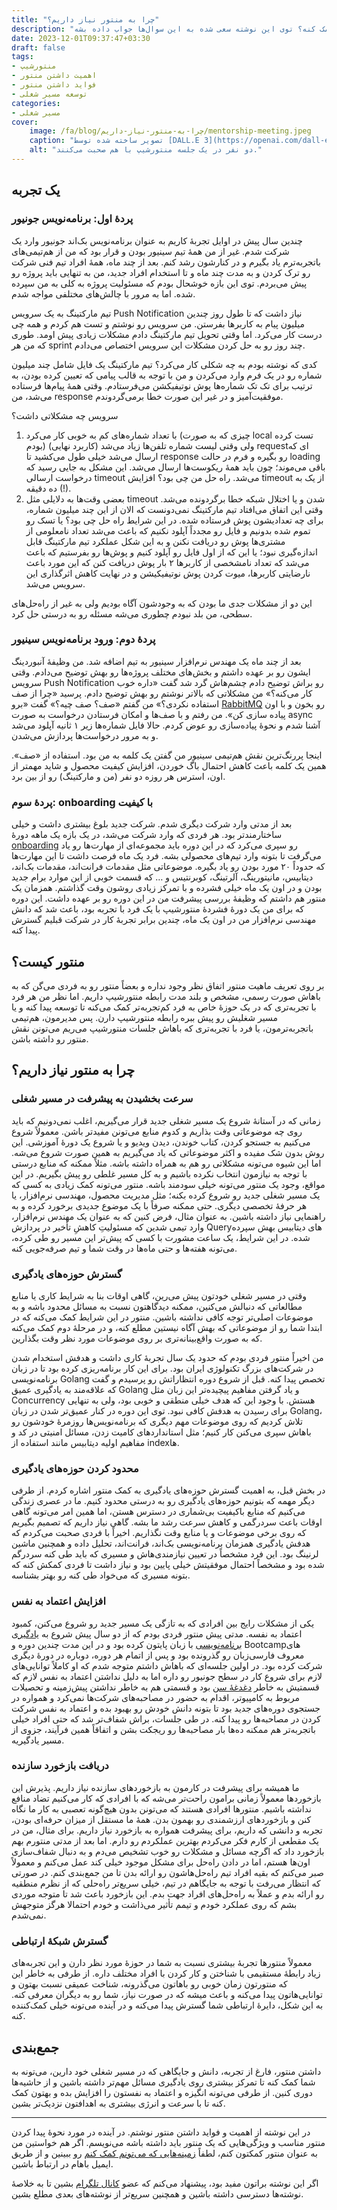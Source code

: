 ```yaml
---
title: "چرا به منتور نیاز داریم؟"
description: "احتمالاً تا به حال در مقطعی از مسیر شغلیتون احساس کردین که برای تصمیم‌گیری در مورد یک انتخاب، یک دوراهی و یا حل کردن یک چالش به کمک نیاز دارین. راهنمایی گرفتن از منتور یکی از راه‌حل‌هاست. اما به چه کسی می‌گیم منتور؟ داشتن یک منتور کجاها می‌تونه به ما کمک کنه؟ توی این نوشته سعی شده به این سوال‌ها جواب داده بشه."
date: 2023-12-01T09:37:47+03:30
draft: false
tags:
- منتورشیپ
- اهمیت داشتن منتور
- فواید داشتن منتور
- توسعه مسیر شغلی
categories:
- مسیر شغلی
cover:
    image: /fa/blog/چرا-به-منتور-نیاز-داریم/mentorship-meeting.jpeg
    caption: "تصویر ساخته شده توسط [DALL.E 3](https://openai.com/dall-e-3)"
    alt: "دو نفر در یک جلسه منتورشیپ با هم صحبت می‌کنند."
---
```


## یک تجربه

### پردهٔ اول: برنامه‌نویس جونیور

چندین سال پیش در اوایل تجربه‌ٔ کاریم به عنوان برنامه‌نویس بک‌اند جونیور وارد یک شرکت شدم. غیر از من همهٔ تیم سینیور بودن و قرار بود که من از هم‌تیمی‌های باتجربه‌ترم یاد بگیرم و در کنارشون رشد کنم. بعد از چند ماه، همهٔ افراد تیم فنی شرکت رو ترک کردن و به مدت چند ماه و تا استخدام افراد جدید، من به تنهایی باید پروژه رو پیش می‌بردم. توی این بازه خوشحال بودم که مسئولیت پروژه به کلی به من سپرده شده. اما به مرور با چالش‌های مختلفی مواجه شدم.

تیم مارکتینگ به یک سرویس Push Notification نیاز داشت که تا طول روز چندین میلیون پیام به کاربرها بفرستن. من سرویس رو نوشتم و تست هم کردم و همه چی درست کار می‌کرد. اما وقتی تحویل تیم مارکتینگ دادم مشکلات زیادی پیش اومد. طوری که من هر sprint چند روز رو به حل کردن مشکلات این سرویس اختصاص می‌دادم.

کدی که نوشته بودم به چه شکلی کار می‌کرد؟ تیم مارکتینگ یک فایل شامل چند میلیون شماره رو در یک فرم وارد می‌کردن و من با توجه به قالب پیامی که تعیین کرده بودن، به ترتیب برای تک تک شماره‌ها پوش نوتیفیکشن می‌فرستادم. وقتی همهٔ پیام‌ها فرستاده می‌شد، من response موفقیت‌آمیز و در غیر این صورت خطا برمی‌گردوندم.

سرویس چه مشکلاتی داشت؟

1. با تعداد شماره‌های کم به خوبی کار می‌کرد (چیزی که به صورت local تست کرده بودم) ولی وقتی لیست شماره تلفن‌ها زیاد می‌شد (کاربرد نهایی) requestای که ارسال می‌شد خیلی طول می‌کشید تا response رو بگیره و فرم در حالت loading باقی می‌موند؛ چون باید همهٔ ریکوست‌ها ارسال می‌شد. این مشکل به جایی رسید که درخواست ارسالی timeout می‌شد. راه حل من چی بود؟ افزایش timeout از یک به ده دقیقه (!).
2. بعضی وقت‌ها به دلایلی مثل timeout شدن و یا اختلال شبکه خطا برگردونده می‌شد. وقتی این اتفاق می‌افتاد تیم مارکتینگ نمی‌دونست که الان از این چند میلیون شماره، برای چه تعدادیشون پوش فرستاده شده. در این شرایط راه حل چی بود؟ یا تسک رو تموم شده بدونیم و فایل رو مجدداً آپلود نکنیم که باعث می‌شد تعداد نامعلومی از مشتری‌ها پوش‌ رو دریافت نکنن و به این شکل عملکرد تیم مارکتینگ قابل اندازه‌گیری نبود؛ یا این که از اول فایل رو آپلود کنیم و پوش‌ها رو بفرستیم که باعث می‌شد که تعداد نامشخصی از کاربرها ۲ بار پوش دریافت کنن که این مورد باعث نارضایتی کاربرها، میوت کردن پوش نوتیفیکیشن و در نهایت کاهش اثرگذاری این سرویس می‌شد.

این دو از مشکلات جدی ما بودن که به وجودشون آگاه بودیم ولی به غیر از راه‌حل‌های سطحی، من بلد نبودم چطوری می‌شه مسئله رو به درستی حل کرد.

### پردهٔ دوم: ورود برنامه‌نویس سینیور

بعد از چند ماه یک مهندس نرم‌افزار سینیور به تیم اضافه شد. من وظیفهٔ آنبوردینگ ایشون رو بر عهده داشتم و بخش‌های مختلف پروژه‌ها رو بهش توضیح می‌دادم. وقتی سرویس Push Notification رو براش توضیح دادم چشم‌هاش گرد شد گفت «داره خوب کار می‌کنه؟» من مشکلاتی که بالاتر نوشتم رو بهش توضیح دادم. پرسید «چرا از صف استفاده نکردی؟» من گفتم «صف؟ صف چیه؟» گفت «برو [RabbitMQ](https://www.rabbitmq.com/) رو بخون و با اون پیاده سازی کن». من رفتم و با صف‌ها و امکان فرستادن درخواست به صورت async آشنا شدم و نحوهٔ پیاده‌سازی رو عوض کردم. حالا فایل‌ شماره‌ها زیر ۱ ثانیه آپلود می‌شد و به مرور درخواست‌ها پردازش می‌شدن.

اینجا پررنگ‌ترین نقش هم‌تیمی سینیور من گفتن یک کلمه به من بود. استفاده از «صف». همین یک کلمه باعث کاهش احتمال باگ خوردن، افزایش کیفیت محصول و شاید مهمتر از اون، استرس هر روزه دو نفر (من و مارکتینگ) رو از بین برد.

### پردهٔ سوم: onboarding با کیفیت 

بعد از مدتی وارد شرکت دیگری شدم. شرکت جدید بلوغ بیشتری داشت و خیلی ساختارمندتر بود. هر فردی که وارد شرکت می‌شد، در یک بازه یک ماهه دورهٔ [onboarding](https://aminrb.me/blog/onboarding-storytelling/) رو سپری می‌کرد که در این دوره باید مجموعه‌ای از مهارت‌ها رو یاد می‌گرفت تا بتونه وارد تیم‌های محصولی بشه. فرد یک ماه فرصت داشت تا این مهارت‌ها که حدوداً ۲۰ مورد بودن رو یاد بگیره. موضوعاتی مثل مقدمات فرانت‌اند، مقدمات بک‌اند، دیتابیس، مانیتورینگ، آلرتینگ، کوبرنتیس و … که  قسمت خوبی از این موارد برام جدید بودن و در اون یک ماه خیلی فشرده و با تمرکز زیادی روشون وقت گذاشتم. همزمان یک منتور هم داشتم که وظیفهٔ بررسی پیشرفت من در این دوره رو بر عهده داشت. این دوره که برای من یک دورهٔ فشردهٔ منتورشیپ با یک فرد با تجربه بود، باعث شد که دانش مهندسی نرم‌افزار من در اون یک ماه، چندین برابر تجربهٔ کار در شرکت قبلیم گسترش پیدا کنه.

## منتور کیست؟

بر روی تعریف ماهیت منتور اتفاق نظر وجود نداره و بعضاً منتور رو به فردی می‌گن که به باهاش صورت رسمی، مشخص و بلند مدت رابطه منتورشیپ داریم. اما نظر من هر فرد با تجربه‌تری که در یک حوزهٔ خاص به فرد کم‌تجربه‌تر کمک می‌کنه تا توسعه پیدا کنه و یا مسیر شغلیش رو پیش ببره رابطه منتورشیپ دارن. پس مدیرمون، هم‌تیمی باتجربه‌ترمون، یا فرد با تجربه‌تری که باهاش جلسات منتورشیپ می‌ریم می‌تونن نقش منتور رو داشته باشن.

## چرا به منتور نیاز داریم؟

### سرعت بخشیدن به پیشرفت در مسیر شغلی

زمانی که در آستانهٔ شروع یک مسیر شغلی جدید قرار می‌گیریم، اغلب نمی‌‌دونیم که باید روی چه موضوعاتی وقت بذاریم و کدوم منابع می‌تونن مفیدتر باشن. معمولاً شروع می‌کنیم به جستجو کردن، کتاب خوندن، دیدن ویدیو و یا شروع یک دورهٔ آموزشی. این روش بدون شک مفیده و اکثر موضوعاتی که یاد می‌گیریم به همین صورت شروع می‌شه. اما این شیوه می‌تونه مشکلاتی رو هم به همراه داشته باشه. مثلاً ممکنه که منابع درستی با توجه به نیازمون انتخاب نکرده باشیم و به کل مسیر غلطی رو پیش بگیریم. در این مواقع، وجود یک منتور می‌‌تونه خیلی سودمند باشه. منتور می‌تونه کمک زیادی به کسی که یک مسیر شغلی جدید رو شروع کرده بکنه؛ مثل مدیریت محصول، مهندسی نرم‌افزار، یا هر حرفهٔ تخصصی دیگری. حتی ممکنه صرفاً با یک موضوع جدیدی برخورد کرده و به راهنمایی نیاز داشته باشین. به عنوان مثال، فرض کنین که به عنوان یک مهندس نرم‌افزار، وارد تیمی شدین که مسئولیتِ کاهشِ تأخیر در پردازش Queryهای دیتابیس بهش سپرده شده. در این شرایط، یک ساعت مشورت با کسی که پیش‌تر این مسیر رو طی کرده، می‌تونه هفته‌ها و حتی ماه‌ها در وقت شما و تیم صرفه‌جویی کنه.

### گسترش حوزه‌های یادگیری

وقتی در مسیر شغلی خودتون پیش می‌رین، گاهی اوقات بنا به شرایط کاری یا منابع مطالعاتی‌ که دنبالش می‌کنین، ممکنه دیدگاهتون نسبت به مسائل محدود باشه و به موضوعات اصلی‌تر توجه کافی نداشته باشین. منتور در این شرایط کمک می‌کنه که در ابتدا شما رو از موضوعاتی که بهش آگاه نیستین مطلع کنه، و در مرحلهٔ دوم کمک می‌کنه که به صورت واقع‌بینانه‌تری بر روی موضوعات مورد نظر وقت بگذارین.

من اخیراً منتور فردی بودم که حدود یک سال تجربهٔ کاری داشت و هدفش استخدام شدن در شرکت‌های بزرگ تکنولوژی ایران بود. برای این کار برنامه‌ریزی کرده بود تا در زبان برنامه‌نویسی Golang تخصص پیدا کنه. قبل از شروع دوره انتظاراتش رو پرسیدم و گفت که علاقه‌مند به یادگیری عمیق Golang و یاد گرفتن مفاهیم پیچیده‌‌تر این زبان مثل Concurrency هستش. با وجود این که هدف خیلی منطقی و خوبی بود، ولی به تنهایی برای رسیدن به هدفش کافی نبود. توی این دوره در کنار عمیق‌تر شدن در زبان Golang، تلاش کردیم که روی موضوعات مهم دیگری که برنامه‌نویس‌ها روزمرهٔ خودشون رو باهاش سپری می‌کنن کار کنیم؛ مثل استانداردهای کامیت زدن، مسائل امنیتی در کد و مفاهیم اولیه دیتابیس مانند استفاده از index‌ها.

### محدود کردن حوزه‌های یادگیری

در بخش قبل، به اهمیت گسترش حوزه‌های یادگیری به کمک منتور اشاره کردم. از طرفی دیگر مهمه که بتونیم حوزه‌های یادگیری رو به درستی محدود کنیم. ما در عصری زندگی می‌کنیم که منابع باکیفیت بی‌شماری در دسترس هستن، اما همین امر می‌تونه گاهی اوقات باعث سردرگمی و کاهش سرعت رشد ما بشه. گاهی نیاز داریم که تصمیم بگیریم که روی برخی موضوعات و یا منابع وقت نگذاریم. اخیراً با فردی صحبت می‌کردم که هدفش یادگیری همزمان برنامه‌نویسی بک‌اند، فرانت‌اند، تحلیل داده و همچنین ماشین لرنینگ بود. این فرد مشخصاً در تعیین نیازمندی‌هاش و مسیری که باید طی کنه سردرگم شده بود و مشخصاً احتمال موفقیتش خیلی پایین بود و نیاز داشت تا فردی کمکش کنه که بتونه مسیری که می‌خواد طی کنه رو بهتر بشناسه. 

### افزایش اعتماد به نفس

یکی از مشکلات رایج بین افرادی که به تازگی یک مسیر جدید رو شروع می‌کنن، کمبود اعتماد به نفسه. مدتی پیش منتور فردی بودم که از دو سال پیش شروع به [یادگیری برنامه‌نویسی](https://aminrb.me/fa/blog/%D8%B4%D8%B1%D9%88%D8%B9-%D8%A8%D8%B1%D9%86%D8%A7%D9%85%D9%87-%D9%86%D9%88%DB%8C%D8%B3%DB%8C/%D9%85%D9%82%D8%AF%D9%85%D9%87/) با زبان پایتون کرده بود و در این مدت چندین دوره و ‌Bootcampهای معروف فارسی‌زبان رو گذرونده بود و پس از اتمام هر دوره، دوباره در دورهٔ دیگری شرکت کرده بود. در اولین جلسه‌ای که باهاش داشتم متوجه شدم که او کاملاً توانایی‌های لازم برای شروع کار در سطح جونیور رو داره اما به دلیل نداشتن اعتماد به نفس لازم که قسمتیش به خاطر [دغدغهٔ سن](https://aminrb.me/fa/blog/%D8%B4%D8%B1%D9%88%D8%B9-%D8%A8%D8%B1%D9%86%D8%A7%D9%85%D9%87-%D9%86%D9%88%DB%8C%D8%B3%DB%8C/%DA%86%D9%87-%D8%B3%D9%86%DB%8C-%D8%AF%DB%8C%D8%B1-%D8%A7%D8%B3%D8%AA/) بود و قسمتی هم به خاطر نداشتن پیش‌زمینه و تحصیلات مربوط به کامپیوتر، اقدام به حضور در مصاحبه‌های شرکت‌ها نمی‌کرد و همواره در جستجوی دوره‌های جدید بود تا بتونه دانش خودش رو بهبود بده و اعتماد به نفس شرکت کردن در مصاحبه‌ها رو پیدا کنه. در طی جلسات، براش شفاف‌تر شد که حتی افراد خیلی باتجربه‌تر هم ممکنه ده‌ها بار مصاحبه‌ها رو ریجکت بشن و اتفاقاً همین فرآیند، جزوی از مسیر یادگیریه.

### دریافت بازخورد سازنده
  
ما همیشه برای پیشرفت در کارمون به بازخوردهای سازنده نیاز داریم. پذیرش این بازخوردها معمولاً زمانی برامون راحت‌‌تر می‌شه که با افرادی که کار می‌کنیم تضاد منافع نداشته باشیم. منتورها افرادی هستند که می‌تونن بدون هیچ‌گونه تعصبی به کار ما نگاه کنن و بازخوردهای ارزشمندی رو بهمون بدن. همهٔ ما مستقل از میزان حرفه‌ای بودن، تجربه و دانشی که داریم، برای پیشرفت همواره به بازخورد نیاز داریم. برای مثال، من در یک مقطعی از کارم فکر می‌کردم بهترین عملکردم رو دارم. اما بعد از مدتی منتورم بهم بازخورد داد که اگرچه مسائل و مشکلات رو خوب تشخیص می‌دم و به دنبال شفاف‌سازی اون‌ها هستم، اما در دادن راه‌حل برای مشکل موجود خیلی کند عمل می‌کنم و معمولاً صبر می‌کنم که بقیه افراد تیم راه‌حل‌هاشون رو ارائه بدن تا من جمع‌بندی کنم. در صورتی که انتظار می‌رفت با توجه به جایگاهم در تیم، خیلی سریع‌تر راه‌حلی که از نظرم منطقیه رو ارائه بدم و عملاً به راه‌حل‌های افراد جهت بدم. این بازخورد باعث شد تا متوجه موردی بشم که روی عملکرد خودم و تیمم تأثیر می‌ذاشت و خودم احتمالا هرگز متوجهش نمی‌شدم.

### گسترش شبکهٔ ارتباطی

معمولاً منتورها تجربهٔ بیشتری نسبت به شما در حوزهٔ مورد نظر دارن و این تجربه‌های زیاد رابطهٔ مستقیمی با شناختن و کار کردن با افراد مختلف داره. از طرفی به خاطر این که منتورتون زمان خوبی رو باهاتون می‌گذرونه، شناخت عمیقی نسبت بهتون و توانایی‌هاتون پیدا می‌کنه و باعث میشه که در صورت نیاز، شما رو به دیگران معرفی کنه. به این شکل، دایرهٔ ارتباطی شما گسترش پیدا می‌کنه و در آینده می‌تونه خیلی کمک‌کننده کنه.

## جمع‌بندی

داشتن منتور، فارغ از تجربه، دانش و جایگاهی که در مسیر شغلی خود دارین، می‌تونه به شما کمک کنه تا تمرکز بیشتری روی یادگیری مسائل مهم‌تر داشته باشین و از حاشیه‌ها دوری کنین. از طرفی می‌تونه انگیزه و اعتماد به نفستون را افزایش بده و بهتون کمک کنه تا با سرعت و انرژی بیشتری به اهدافتون نزدیک‌تر بشین.

---

در این نوشته از اهمیت و فواید داشتن منتور نوشتم. در آینده در مورد نحوهٔ پیدا کردن منتور مناسب و ویژگی‌هایی که یک منتور باید داشته باشه می‌نویسم. اگر هم خواستین من به عنوان منتور کمکتون کنم، لطفاً [زمینه‌هایی که می‌تونم کمک کنم](https://aminrb.me/fa/ways-i-help/) رو ببینین و از طریق ایمیل باهام در ارتباط باشین.

اگر این نوشته براتون مفید بود، پیشنهاد می‌کنم که عضو [کانال تلگرام](https://t.me/aminrbg) بشین تا به خلاصهٔ نوشته‌ها دسترسی داشته باشین و همچنین سریع‌تر از نوشته‌های بعدی مطلع بشین.
